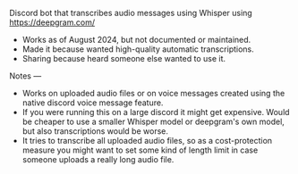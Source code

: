 Discord bot that transcribes audio messages using Whisper using https://deepgram.com/
- Works as of August 2024, but not documented or maintained.
- Made it because wanted high-quality automatic transcriptions.
- Sharing because heard someone else wanted to use it.

Notes —
- Works on uploaded audio files or on voice messages created using the native discord voice message feature.
- If you were running this on a large discord it might get expensive. Would be cheaper to use a smaller Whisper model or deepgram's own model, but also transcriptions would be worse.
- It tries to transcribe all uploaded audio files, so as a cost-protection measure you might want to set some kind of length limit in case someone uploads a really long audio file.
